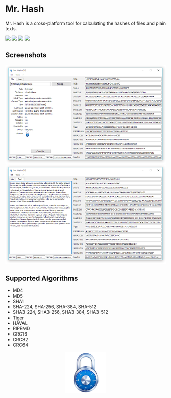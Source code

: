 # Mr. Hash
Mr. Hash is a cross-platform tool for calculating the hashes of files and plain texts.

![](http://img.shields.io/badge/version-v0.3.0-blue.svg?style=flat) ![](https://img.shields.io/badge/platform-windows%20|%20linux%20|%20mac-red.svg?style=flat) ![](http://img.shields.io/badge/architecture-x86%20|%20x64-yellow.svg?style=flat) ![](http://img.shields.io/badge/license-GPL%20v2-lightgrey.svg?style=flat)

## Screenshots
![](/doc/img/screenshot0-v0.3.png)
![](/doc/img/screenshot1-v0.3.png)

## Supported Algorithms
+ MD4
+ MD5
+ SHA1
+ SHA-224, SHA-256, SHA-384, SHA-512
+ SHA3-224, SHA3-256, SHA3-384, SHA3-512
+ Tiger
+ HAVAL
+ RIPEMD
+ CRC16
+ CRC32
+ CRC64

<p align="center">
	<img src="/res/icon.png" />
</p>